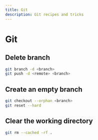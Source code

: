 ```yaml
---
title: Git
description: Git recipes and tricks
---
```

# Git

## Delete branch

```bash
git branch -d <branch>
git push -d <remote> <branch>
```

## Create an empty branch

```bash
git checkout --orphan <branch>
git reset --hard
```

## Clear the working directory

```bash
git rm --cached -rf .
```